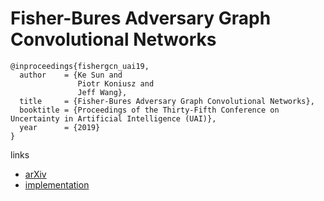 # Fisher-Bures Adversary Graph Convolutional Networks

```
@inproceedings{fishergcn_uai19,
  author    = {Ke Sun and
               Piotr Koniusz and
               Jeff Wang},
  title     = {Fisher-Bures Adversary Graph Convolutional Networks},
  booktitle = {Proceedings of the Thirty-Fifth Conference on Uncertainty in Artificial Intelligence (UAI)},
  year      = {2019}
}
```

links
- [arXiv](https://arxiv.org/abs/1903.04154)
- [implementation](https://github.com/stellargraph/FisherGCN)
